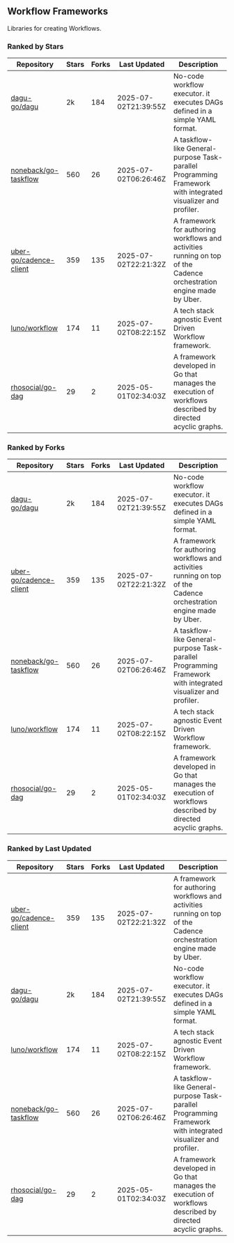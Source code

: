 ## Workflow Frameworks

Libraries for creating Workflows.

### Ranked by Stars

| Repository | Stars | Forks | Last Updated | Description | 
|------------|-------|-------|--------------|-------------|
| [dagu-go/dagu](https://github.com/dagu-go/dagu) | 2k | 184 | 2025-07-02T21:39:55Z |  No-code workflow executor. it executes DAGs defined in a simple YAML format. |
| [noneback/go-taskflow](https://github.com/noneback/go-taskflow) | 560 | 26 | 2025-07-02T06:26:46Z |  A taskflow-like General-purpose Task-parallel Programming Framework with integrated visualizer and profiler. |
| [uber-go/cadence-client](https://github.com/uber-go/cadence-client) | 359 | 135 | 2025-07-02T22:21:32Z |  A framework for authoring workflows and activities running on top of the Cadence orchestration engine made by Uber. |
| [luno/workflow](https://github.com/luno/workflow) | 174 | 11 | 2025-07-02T08:22:15Z |  A tech stack agnostic Event Driven Workflow framework. |
| [rhosocial/go-dag](https://github.com/rhosocial/go-dag) | 29 | 2 | 2025-05-01T02:34:03Z |  A framework developed in Go that manages the execution of workflows described by directed acyclic graphs. |

### Ranked by Forks

| Repository | Stars | Forks | Last Updated | Description | 
|------------|-------|-------|--------------|-------------|
| [dagu-go/dagu](https://github.com/dagu-go/dagu) | 2k | 184 | 2025-07-02T21:39:55Z |  No-code workflow executor. it executes DAGs defined in a simple YAML format. |
| [uber-go/cadence-client](https://github.com/uber-go/cadence-client) | 359 | 135 | 2025-07-02T22:21:32Z |  A framework for authoring workflows and activities running on top of the Cadence orchestration engine made by Uber. |
| [noneback/go-taskflow](https://github.com/noneback/go-taskflow) | 560 | 26 | 2025-07-02T06:26:46Z |  A taskflow-like General-purpose Task-parallel Programming Framework with integrated visualizer and profiler. |
| [luno/workflow](https://github.com/luno/workflow) | 174 | 11 | 2025-07-02T08:22:15Z |  A tech stack agnostic Event Driven Workflow framework. |
| [rhosocial/go-dag](https://github.com/rhosocial/go-dag) | 29 | 2 | 2025-05-01T02:34:03Z |  A framework developed in Go that manages the execution of workflows described by directed acyclic graphs. |

### Ranked by Last Updated

| Repository | Stars | Forks | Last Updated | Description | 
|------------|-------|-------|--------------|-------------|
| [uber-go/cadence-client](https://github.com/uber-go/cadence-client) | 359 | 135 | 2025-07-02T22:21:32Z |  A framework for authoring workflows and activities running on top of the Cadence orchestration engine made by Uber. |
| [dagu-go/dagu](https://github.com/dagu-go/dagu) | 2k | 184 | 2025-07-02T21:39:55Z |  No-code workflow executor. it executes DAGs defined in a simple YAML format. |
| [luno/workflow](https://github.com/luno/workflow) | 174 | 11 | 2025-07-02T08:22:15Z |  A tech stack agnostic Event Driven Workflow framework. |
| [noneback/go-taskflow](https://github.com/noneback/go-taskflow) | 560 | 26 | 2025-07-02T06:26:46Z |  A taskflow-like General-purpose Task-parallel Programming Framework with integrated visualizer and profiler. |
| [rhosocial/go-dag](https://github.com/rhosocial/go-dag) | 29 | 2 | 2025-05-01T02:34:03Z |  A framework developed in Go that manages the execution of workflows described by directed acyclic graphs. |

